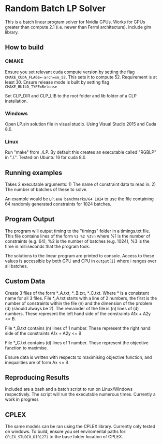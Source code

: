 # Random Batch LP Solver

This is a batch linear program solver for Nvidia GPUs. Works for GPUs greater than compute 2.1 (i.e. newer than Fermi architecture). Include glm library.

## How to build

### CMAKE

Ensure you set relevant cuda compute version by setting the flag `CMAKE_CUDA_FLAGS=-arch=sm_52`. This sets it to compute 52. Requirement is at least 30.
Ensure release mode is built by setting flag `CMAKE_BUILD_TYPE=Release`

Set CLP_DIR and CLP_LIB to the root folder and lib folder of a CLP installation.

### Windows

Open LP.sln solution file in visual studio. Using Visual Studio 2015 and Cuda 8.0.

### Linux

Run "make" from ./LP. By default this creates an executable called "RGBLP" in "./.". Tested on Ubuntu 16 for cuda 8.0.

## Running examples

Takes 2 executable arguments: 1) The name of constraint data to read in. 2) The number of batches of these to solve.

An example would be `LP.exe benchmarks/64 1024` to use the file containing 64 randomly generated constraints for 1024 batches.

## Program Output

The program will output timing to the "timings" folder in a timings.txt file. This file contains lines of the form `%1 %2 %3\n` where %1 is the number of constraints (e.g. 64), %2 is the number of batches (e.g. 1024), %3 is the time in milliseconds that the program took.

The solutions to the linear program are printed to console. Access to these values is accessible by both GPU and CPU in `output[i]` where i ranges over all batches.

## Custom Data
Create 3 files of the form *_A.txt, *_B.txt, *_C.txt. Where * is a consistent name for all 3 files.
File *_A.txt starts with a line of 2 numbers, the first is the number of constraints within the file (n) and the dimension of the problem (d) (should always be 2). The remainder of the file is (n) lines of (d) numbers. These represent the left hand side of the constraints A1x + A2y <= B.

File *_B.txt contains (n) lines of 1 number. These represent the right hand side of the constraints A1x + A2y <= B

File *_C.txt contains (d) lines of 1 number. These represent the objective function to maximise.

Ensure data is written with respects to maximising objective function, and inequalities are of form Ax <= B.

## Reproducing Results

Included are a bash and a batch script to run on Linux/Windows respectively. The script will run the executable numerous times. Currently a work in progress

## CPLEX

The same models can be ran using the CPLEX library. Currently only tested on windows. To build, ensure you set enviromental paths for: `CPLEX_STUDIO_DIR1271` to the base folder location of CPLEX.